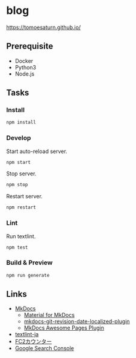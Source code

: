 # blog

https://tomoesaturn.github.io/

## Prerequisite

- Docker
- Python3
- Node.js

## Tasks

### Install

```sh
npm install
```

### Develop

Start auto-reload server.

```sh
npm start
```

Stop server.

```sh
npm stop
```

Restart server.

```sh
npm restart
```

### Lint

Run textlint.

```sh
npm test
```

### Build & Preview

```sh
npm run generate
```

## Links

- [MkDocs](https://www.mkdocs.org/)
  - [Material for MkDocs](https://squidfunk.github.io/mkdocs-material/)
  - [mkdocs-git-revision-date-localized-plugin](https://github.com/timvink/mkdocs-git-revision-date-localized-plugin)
  - [MkDocs Awesome Pages Plugin](https://github.com/lukasgeiter/mkdocs-awesome-pages-plugin)
- [textlint-ja](https://github.com/textlint-ja)
- [FC2カウンター](https://counter.fc2.com/)
- [Google Search Console](https://search.google.com/search-console?utm_source=about-page&resource_id=https://tomoesaturn.github.io/)